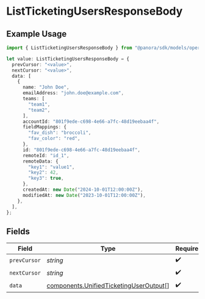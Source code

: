 # ListTicketingUsersResponseBody

## Example Usage

```typescript
import { ListTicketingUsersResponseBody } from "@panora/sdk/models/operations";

let value: ListTicketingUsersResponseBody = {
  prevCursor: "<value>",
  nextCursor: "<value>",
  data: [
    {
      name: "John Doe",
      emailAddress: "john.doe@example.com",
      teams: [
        "team1",
        "team2",
      ],
      accountId: "801f9ede-c698-4e66-a7fc-48d19eebaa4f",
      fieldMappings: {
        "fav_dish": "broccoli",
        "fav_color": "red",
      },
      id: "801f9ede-c698-4e66-a7fc-48d19eebaa4f",
      remoteId: "id_1",
      remoteData: {
        "key1": "value1",
        "key2": 42,
        "key3": true,
      },
      createdAt: new Date("2024-10-01T12:00:00Z"),
      modifiedAt: new Date("2023-10-01T12:00:00Z"),
    },
  ],
};
```

## Fields

| Field                                                                                            | Type                                                                                             | Required                                                                                         | Description                                                                                      |
| ------------------------------------------------------------------------------------------------ | ------------------------------------------------------------------------------------------------ | ------------------------------------------------------------------------------------------------ | ------------------------------------------------------------------------------------------------ |
| `prevCursor`                                                                                     | *string*                                                                                         | :heavy_check_mark:                                                                               | N/A                                                                                              |
| `nextCursor`                                                                                     | *string*                                                                                         | :heavy_check_mark:                                                                               | N/A                                                                                              |
| `data`                                                                                           | [components.UnifiedTicketingUserOutput](../../models/components/unifiedticketinguseroutput.md)[] | :heavy_check_mark:                                                                               | N/A                                                                                              |